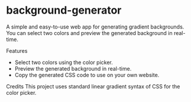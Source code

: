 # background-generator

A simple and easy-to-use web app for generating gradient backgrounds. You can select two colors and preview the generated background in real-time.

Features

- Select two colors using the color picker.
- Preview the generated background in real-time.
- Copy the generated CSS code to use on your own website.

Credits
This project uses standard linear gradient syntax of CSS for the color picker.

